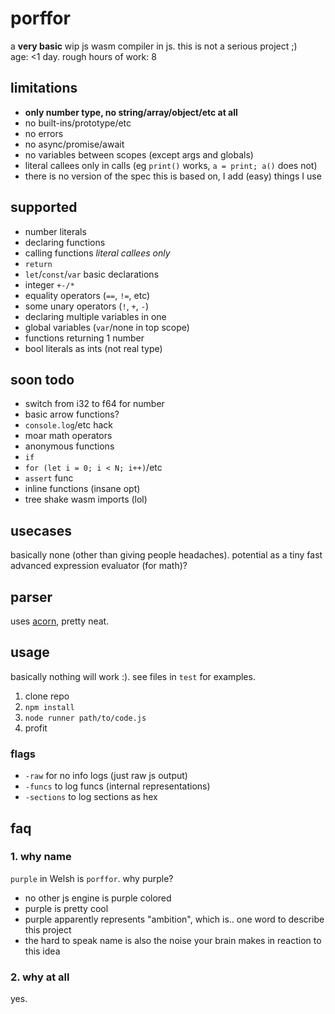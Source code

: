 # porffor
a **very basic** wip js wasm compiler in js. this is not a serious project ;)<br>
age: <1 day. rough hours of work: 8

## limitations
- **only number type, no string/array/object/etc at all**
- no built-ins/prototype/etc
- no errors
- no async/promise/await
- no variables between scopes (except args and globals)
- literal callees only in calls (eg `print()` works, `a = print; a()` does not)
- there is no version of the spec this is based on, I add (easy) things I use

## supported
- number literals
- declaring functions
- calling functions *literal callees only*
- `return`
- `let`/`const`/`var` basic declarations
- integer `+-/*`
- equality operators (`==`, `!=`, etc)
- some unary operators (`!`, `+`, `-`)
- declaring multiple variables in one
- global variables (`var`/none in top scope)
- functions returning 1 number
- bool literals as ints (not real type)

## soon todo
- switch from i32 to f64 for number
- basic arrow functions?
- `console.log`/etc hack
- moar math operators
- anonymous functions
- `if`
- `for (let i = 0; i < N; i++)`/etc
- `assert` func
- inline functions (insane opt)
- tree shake wasm imports (lol)

## usecases
basically none (other than giving people headaches). potential as a tiny fast advanced expression evaluator (for math)?

## parser
uses [acorn](https://github.com/acornjs/acorn), pretty neat.

## usage
basically nothing will work :). see files in `test` for examples.

1. clone repo
2. `npm install`
3. `node runner path/to/code.js`
4. profit

### flags
- `-raw` for no info logs (just raw js output)
- `-funcs` to log funcs (internal representations)
- `-sections` to log sections as hex

## faq

### 1. why name
`purple` in Welsh is `porffor`. why purple?
- no other js engine is purple colored
- purple is pretty cool
- purple apparently represents "ambition", which is.. one word to describe this project
- the hard to speak name is also the noise your brain makes in reaction to this idea

### 2. why at all
yes.
